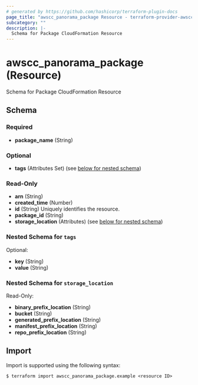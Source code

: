 ```yaml
---
# generated by https://github.com/hashicorp/terraform-plugin-docs
page_title: "awscc_panorama_package Resource - terraform-provider-awscc"
subcategory: ""
description: |-
  Schema for Package CloudFormation Resource
---
```


# awscc_panorama_package (Resource)

Schema for Package CloudFormation Resource



<!-- schema generated by tfplugindocs -->
## Schema

### Required

- **package_name** (String)

### Optional

- **tags** (Attributes Set) (see [below for nested schema](#nestedatt--tags))

### Read-Only

- **arn** (String)
- **created_time** (Number)
- **id** (String) Uniquely identifies the resource.
- **package_id** (String)
- **storage_location** (Attributes) (see [below for nested schema](#nestedatt--storage_location))

<a id="nestedatt--tags"></a>
### Nested Schema for `tags`

Optional:

- **key** (String)
- **value** (String)


<a id="nestedatt--storage_location"></a>
### Nested Schema for `storage_location`

Read-Only:

- **binary_prefix_location** (String)
- **bucket** (String)
- **generated_prefix_location** (String)
- **manifest_prefix_location** (String)
- **repo_prefix_location** (String)

## Import

Import is supported using the following syntax:

```shell
$ terraform import awscc_panorama_package.example <resource ID>
```
